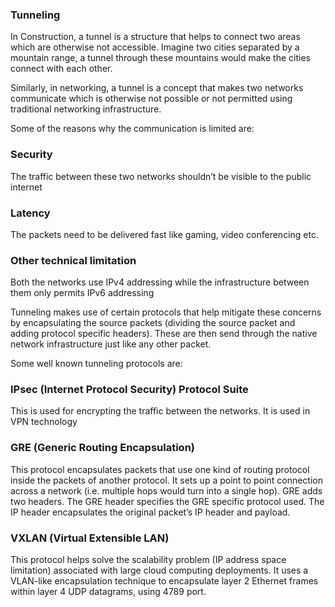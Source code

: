 ### Tunneling
In Construction, a tunnel is a structure that helps to connect two areas which are otherwise not accessible. Imagine two cities separated by a mountain range, a tunnel through these mountains would make the cities connect with each other.

Similarly, in networking, a tunnel is a concept that makes two networks communicate which is otherwise not possible or not permitted using traditional networking infrastructure.

Some of the reasons why the communication is limited are:

### Security
The traffic between these two networks shouldn’t be visible to the public internet

### Latency
The packets need to be delivered fast like gaming, video conferencing etc.

### Other technical limitation
Both the networks use IPv4 addressing while the infrastructure between them only permits IPv6 addressing

Tunneling makes use of certain protocols that help mitigate these concerns by encapsulating the source packets (dividing the source packet and adding protocol specific headers). These are then send through the native network infrastructure just like any other packet.

Some well known tunneling protocols are:

### IPsec (Internet Protocol Security) Protocol Suite
This is used for encrypting the traffic between the networks. It is used in VPN technology

### GRE (Generic Routing Encapsulation)
This protocol encapsulates packets that use one kind of routing protocol inside the packets of another protocol. It sets up a point to point connection across a network (i.e. multiple hops would turn into a single hop). GRE adds two headers. The GRE header specifies the GRE specific protocol used. The IP header encapsulates the original packet’s IP header and payload.

### VXLAN (Virtual Extensible LAN)
This protocol helps solve the scalability problem (IP address space limitation) associated with large cloud computing deployments. It uses a VLAN-like encapsulation technique to encapsulate layer 2 Ethernet frames within layer 4 UDP datagrams, using 4789 port.

